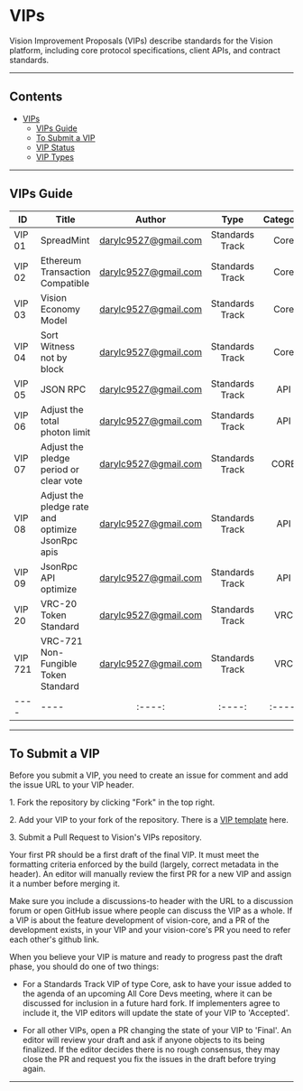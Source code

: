 # VIPs

Vision Improvement Proposals (VIPs) describe standards for the Vision platform, including core protocol specifications, client APIs, and contract standards.

****

## Contents
 * [VIPs](#vips)
    * [VIPs Guide](#vips-guide)
    * [To Submit a VIP](#to-submit-a-tip)
    * [VIP Status](#vip-status)
    * [VIP Types](#vip-types)
****

## VIPs Guide 


| ID     | Title                                            |        Author        | Type | Category | Hard&nbsp;fork | Status |
|--------|--------------------------------------------------|:--------------------:| :----: |:--------:|:--------------:| :----: |
| VIP 01 | SpreadMint                                       | darylc9527@gmail.com | Standards Track  |   Core   |      true      | Final |
| VIP 02     | Ethereum Transaction Compatible                  | darylc9527@gmail.com | Standards Track  |   Core   |     false      | Final |
| VIP 03     | Vision Economy Model                             | darylc9527@gmail.com | Standards Track  |   Core   |      false      | Final |
| VIP 04     | Sort Witness not by block                        | darylc9527@gmail.com | Standards Track  |   Core   |      false      | Final |
| VIP 05     | JSON RPC                                         | darylc9527@gmail.com | Standards Track  |   API    |      false      | Final |
| VIP 06     | Adjust the total photon limit                    | darylc9527@gmail.com | Standards Track  |   API    |      false      | Final |
| VIP 07     | Adjust the pledge period or clear vote           | darylc9527@gmail.com | Standards Track  |   CORE   |      false      | Final |
| VIP 08     | Adjust the pledge rate and optimize JsonRpc apis | darylc9527@gmail.com | Standards Track  |   API    |      false      | Final |
| VIP 09     | JsonRpc API optimize                             | darylc9527@gmail.com | Standards Track  |   API    |      false      | Final |
| VIP 20     | VRC-20 Token Standard                            | darylc9527@gmail.com | Standards Track  |   VRC    |      false      | Final |
| VIP 721    | VRC-721 Non-Fungible Token Standard              | darylc9527@gmail.com | Standards Track  |   VRC    |      false      | Final |
| ----   | ----                                             |        :----:        | :----: |  :----:  |     :----:     | :----: |
****

## To Submit a VIP

Before you submit a VIP, you need to create an issue for comment and add the issue URL to your VIP header.   

1.&nbsp;Fork the repository by clicking "Fork" in the top right.  

2.&nbsp;Add your VIP to your fork of the repository. There is a [VIP template](https://github.com/vision-consensus/vision-improvement-proposals/blob/main/template.md) here.  

3.&nbsp;Submit a Pull Request to Vision's VIPs repository.

Your first PR should be a first draft of the final VIP. It must meet the formatting criteria enforced by the build (largely, correct metadata in the header). An editor will manually review the first PR for a new VIP and assign it a number before merging it. 

Make sure you include a discussions-to header with the URL to a discussion forum or open GitHub issue where people can discuss the VIP as a whole. If a VIP is about the feature development of vision-core, and a PR of the development exists, in your VIP and your vision-core's PR you need to refer each other's github link.

When you believe your VIP is mature and ready to progress past the draft phase, you should do one of two things:

- For a Standards Track VIP of type Core, ask to have your issue added to the agenda of an upcoming All Core Devs meeting, where it can be discussed for inclusion in a future hard fork. If implementers agree to include it, the VIP editors will update the state of your VIP to 'Accepted'. 

- For all other VIPs, open a PR changing the state of your VIP to 'Final'. An editor will review your draft and ask if anyone objects to its being finalized. If the editor decides there is no rough consensus, they may close the PR and request you fix the issues in the draft before trying again.

****
